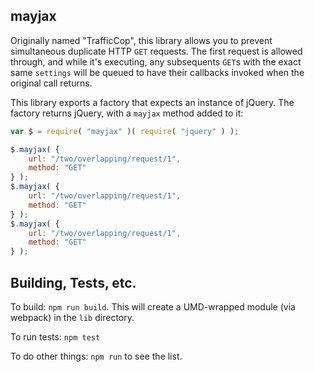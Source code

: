 ## mayjax

Originally named "TrafficCop", this library allows you to prevent simultaneous duplicate HTTP `GET` requests. The first request is allowed through, and while it's executing, any subsequents `GET`s with the exact same `settings` will be queued to have their callbacks invoked when the original call returns.

This library exports a factory that expects an instance of jQuery. The factory returns jQuery, with a `mayjax` method added to it:

```javascript
var $ = require( "mayjax" )( require( "jquery" ) );

$.mayjax( {
	url: "/two/overlapping/request/1",
	method: "GET"
} );
$.mayjax( {
	url: "/two/overlapping/request/1",
	method: "GET"
} );
$.mayjax( {
	url: "/two/overlapping/request/1",
	method: "GET"
} );
```

## Building, Tests, etc.
To build: `npm run build`. This will create a UMD-wrapped module (via webpack) in the `lib` directory.

To run tests: `npm test`

To do other things: `npm run` to see the list.
